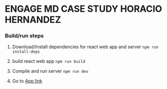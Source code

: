 # ENGAGE MD CASE STUDY HORACIO HERNANDEZ

### Build/run steps

1. Download/Install dependencies for react web app and server
   `npm run install-deps`

2. build react web app
   `npm run build`

3. Compile and run server
   `npm run dev`

4. Go to [App link](http://localhost:8000)
